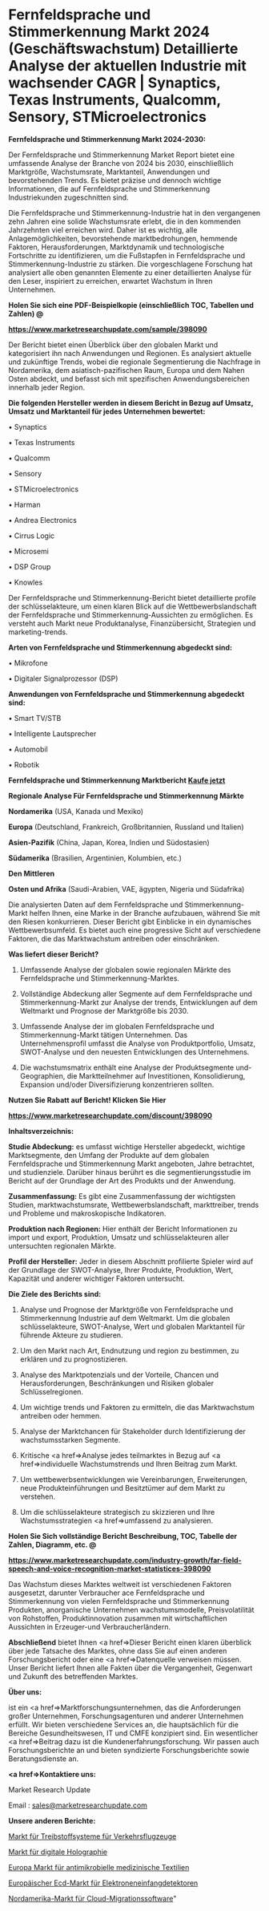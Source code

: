# Fernfeldsprache und Stimmerkennung Markt 2024 (Geschäftswachstum) Detaillierte Analyse der aktuellen Industrie mit wachsender CAGR | Synaptics, Texas Instruments, Qualcomm, Sensory, STMicroelectronics

<strong>Fernfeldsprache und Stimmerkennung Markt 2024-2030:</strong>

Der Fernfeldsprache und Stimmerkennung Market Report bietet eine umfassende Analyse der Branche von 2024 bis 2030, einschließlich Marktgröße, Wachstumsrate, Marktanteil, Anwendungen und bevorstehenden Trends. Es bietet präzise und dennoch wichtige Informationen, die auf Fernfeldsprache und Stimmerkennung Industriekunden zugeschnitten sind.

Die Fernfeldsprache und Stimmerkennung-Industrie hat in den vergangenen zehn Jahren eine solide Wachstumsrate erlebt, die in den kommenden Jahrzehnten viel erreichen wird. Daher ist es wichtig, alle Anlagemöglichkeiten, bevorstehende marktbedrohungen, hemmende Faktoren, Herausforderungen, Marktdynamik und technologische Fortschritte zu identifizieren, um die Fußstapfen in Fernfeldsprache und Stimmerkennung-Industrie zu stärken. Die vorgeschlagene Forschung hat analysiert alle oben genannten Elemente zu einer detaillierten Analyse für den Leser, inspiriert zu erreichen, erwartet Wachstum in Ihren Unternehmen.



<strong>Holen Sie sich eine PDF-Beispielkopie (einschließlich TOC, Tabellen und Zahlen) @
</strong>

<strong><a href=https://www.marketresearchupdate.com/sample/398090>

<strong>https://www.marketresearchupdate.com/sample/398090</u></font></a></strong></strong>

Der Bericht bietet einen Überblick über den globalen Markt und kategorisiert ihn nach Anwendungen und Regionen. Es analysiert aktuelle und zukünftige Trends, wobei die regionale Segmentierung die Nachfrage in Nordamerika, dem asiatisch-pazifischen Raum, Europa und dem Nahen Osten abdeckt, und befasst sich mit spezifischen Anwendungsbereichen innerhalb jeder Region.



<strong>Die folgenden Hersteller werden in diesem Bericht in Bezug auf Umsatz, Umsatz und Marktanteil für jedes Unternehmen bewertet:</strong>

• Synaptics

• Texas Instruments

• Qualcomm

• Sensory

• STMicroelectronics

• Harman

• Andrea Electronics

• Cirrus Logic

• Microsemi

• DSP Group

• Knowles

Der Fernfeldsprache und Stimmerkennung-Bericht bietet detaillierte profile der schlüsselakteure, um einen klaren Blick auf die Wettbewerbslandschaft der Fernfeldsprache und Stimmerkennung-Aussichten zu ermöglichen. Es versteht auch Markt neue Produktanalyse, Finanzübersicht, Strategien und marketing-trends.



<strong>Arten von Fernfeldsprache und Stimmerkennung abgedeckt sind:</strong>

• Mikrofone

• Digitaler Signalprozessor (DSP)



<strong>Anwendungen von Fernfeldsprache und Stimmerkennung abgedeckt sind:</strong>

• Smart TV/STB

• Intelligente Lautsprecher

• Automobil

• Robotik



<strong>Fernfeldsprache und Stimmerkennung Marktbericht <a href=https://www.marketresearchupdate.com/buynow/398090>Kaufe jetzt</a></strong>



<strong>Regionale Analyse Für Fernfeldsprache und Stimmerkennung Märkte</strong>



<strong>Nordamerika</strong> (USA, Kanada und Mexiko)



<strong>Europa</strong> (Deutschland, Frankreich, Großbritannien, Russland und Italien)



<strong>Asien-Pazifik</strong> (China, Japan, Korea, Indien und Südostasien)



<strong>Südamerika</strong> (Brasilien, Argentinien, Kolumbien, etc.)



<strong>Den Mittleren</strong> 

<strong>Osten und Afrika</strong> (Saudi-Arabien, VAE, ägypten, Nigeria und Südafrika)

Die analysierten Daten auf dem Fernfeldsprache und Stimmerkennung-Markt helfen Ihnen, eine Marke in der Branche aufzubauen, während Sie mit den Riesen konkurrieren. Dieser Bericht gibt Einblicke in ein dynamisches Wettbewerbsumfeld. Es bietet auch eine progressive Sicht auf verschiedene Faktoren, die das Marktwachstum antreiben oder einschränken.



<strong>Was liefert dieser Bericht?</strong>

1. Umfassende Analyse der globalen sowie regionalen Märkte des Fernfeldsprache und Stimmerkennung-Marktes.

2. Vollständige Abdeckung aller Segmente auf dem Fernfeldsprache und Stimmerkennung-Markt zur Analyse der trends, Entwicklungen auf dem Weltmarkt und Prognose der Marktgröße bis 2030.

3. Umfassende Analyse der im globalen Fernfeldsprache und Stimmerkennung-Markt tätigen Unternehmen. Das Unternehmensprofil umfasst die Analyse von Produktportfolio, Umsatz, SWOT-Analyse und den neuesten Entwicklungen des Unternehmens.

4. Die wachstumsmatrix enthält eine Analyse der Produktsegmente und-Geographien, die Marktteilnehmer auf Investitionen, Konsolidierung, Expansion und/oder Diversifizierung konzentrieren sollten.



<strong>Nutzen Sie Rabatt auf Bericht! Klicken Sie Hier
</strong>

<strong><a href=https://www.marketresearchupdate.com/discount/398090>https://www.marketresearchupdate.com/discount/398090</b></u></font></strong></a>



<strong>Inhaltsverzeichnis:</strong>



<strong>Studie Abdeckung:</strong> es umfasst wichtige Hersteller abgedeckt, wichtige Marktsegmente, den Umfang der Produkte auf dem globalen Fernfeldsprache und Stimmerkennung Markt angeboten, Jahre betrachtet, und studienziele. Darüber hinaus berührt es die segmentierungsstudie im Bericht auf der Grundlage der Art des Produkts und der Anwendung.



<strong>Zusammenfassung:</strong> Es gibt eine Zusammenfassung der wichtigsten Studien, marktwachstumsrate, Wettbewerbslandschaft, markttreiber, trends und Probleme und makroskopische Indikatoren.



<strong>Produktion nach Regionen:</strong> Hier enthält der Bericht Informationen zu import und export, Produktion, Umsatz und schlüsselakteuren aller untersuchten regionalen Märkte.



<strong>Profil der Hersteller:</strong> Jeder in diesem Abschnitt profilierte Spieler wird auf der Grundlage der SWOT-Analyse, Ihrer Produkte, Produktion, Wert, Kapazität und anderer wichtiger Faktoren untersucht.



<strong>Die Ziele des Berichts sind:</strong>

1) Analyse und Prognose der Marktgröße von Fernfeldsprache und Stimmerkennung Industrie auf dem Weltmarkt.
Um die globalen schlüsselakteure, SWOT-Analyse, Wert und globalen Marktanteil für führende Akteure zu studieren.

2) Um den Markt nach Art, Endnutzung und region zu bestimmen, zu erklären und zu prognostizieren.

3) Analyse des Marktpotenzials und der Vorteile, Chancen und Herausforderungen, Beschränkungen und Risiken globaler Schlüsselregionen.

4) Um wichtige trends und Faktoren zu ermitteln, die das Marktwachstum antreiben oder hemmen.

5) Analyse der Marktchancen für Stakeholder durch Identifizierung der wachstumsstarken Segmente.

6) Kritische <a href=>Analyse</a> jedes teilmarktes in Bezug auf <a href=>individuelle</a> Wachstumstrends und Ihren Beitrag zum Markt.

7) Um wettbewerbsentwicklungen wie Vereinbarungen, Erweiterungen, neue Produkteinführungen und Besitztümer auf dem Markt zu verstehen.

8) Um die schlüsselakteure strategisch zu skizzieren und Ihre Wachstumsstrategien <a href=>umfassend</a> zu analysieren.



<strong>Holen Sie Sich vollständige Bericht Beschreibung, TOC, Tabelle der Zahlen, Diagramm, etc. @ </strong>

<strong><a href=https://www.marketresearchupdate.com/industry-growth/far-field-speech-and-voice-recognition-market-statistices-398090>https://www.marketresearchupdate.com/industry-growth/far-field-speech-and-voice-recognition-market-statistices-398090</a></font></strong>

Das Wachstum dieses Marktes weltweit ist verschiedenen Faktoren ausgesetzt, darunter Verbraucher ace Fernfeldsprache und Stimmerkennung von vielen Fernfeldsprache und Stimmerkennung Produkten, anorganische Unternehmen wachstumsmodelle, Preisvolatilität von Rohstoffen, Produktinnovation zusammen mit wirtschaftlichen Aussichten in Erzeuger-und Verbraucherländern.



<strong>Abschließend</strong> bietet Ihnen <a href=>Dieser</a> Bericht einen klaren überblick über jede Tatsache des Marktes, ohne dass Sie auf einen anderen Forschungsbericht oder eine <a href=>Datenquelle</a> verweisen müssen. Unser Bericht liefert Ihnen alle Fakten über die Vergangenheit, Gegenwart und Zukunft des betreffenden Marktes.



<strong>Über uns:</strong>

 ist ein <a href=>Marktfors</a>chungsunternehmen, das die Anforderungen großer Unternehmen, Forschungsagenturen und anderer Unternehmen erfüllt. Wir bieten verschiedene Services an, die hauptsächlich für die Bereiche Gesundheitswesen, IT und CMFE konzipiert sind. Ein wesentlicher <a href=>Beitrag</a> dazu ist die Kundenerfahrungsforschung. Wir passen auch Forschungsberichte an und bieten syndizierte Forschungsberichte sowie Beratungsdienste an.



<strong><a href=>Kontaktiere uns:</a></strong>

Market Research Update

Email : sales@marketresearchupdate.com



<strong>Unsere anderen Berichte:</strong>

<a href=https://www.linkedin.com/pulse/commercial-aircraft-fuel-systems-market-trends-2023-key>Markt für Treibstoffsysteme für Verkehrsflugzeuge</a>

<a href=https://www.linkedin.com/pulse/digital-holography-market-outlooks>Markt für digitale Holographie</a>

<a href=https://www.linkedin.com/pulse/europe-antimicrobial-medical-textiles-market-size-trends>Europa Markt für antimikrobielle medizinische Textilien</a>

<a href=https://www.linkedin.com/pulse/europe-electron-capture-detectors-ecd-market>Europäischer Ecd-Markt für Elektroneneinfangdetektoren</a>

<a href=https://www.linkedin.com/pulse/north-america-cloud-migration-software-market>Nordamerika-Markt für Cloud-Migrationssoftware</a>"
